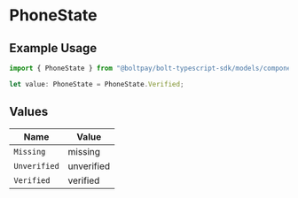 # PhoneState

## Example Usage

```typescript
import { PhoneState } from "@boltpay/bolt-typescript-sdk/models/components";

let value: PhoneState = PhoneState.Verified;
```

## Values

| Name         | Value        |
| ------------ | ------------ |
| `Missing`    | missing      |
| `Unverified` | unverified   |
| `Verified`   | verified     |